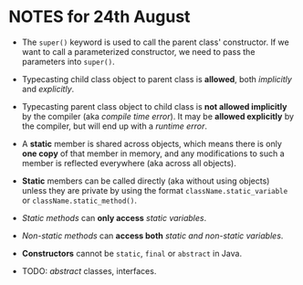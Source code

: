 # NOTES for 24th August

* The `super()` keyword is used to call the parent class' constructor. If we want to call a parameterized constructor, we need to pass the parameters into `super()`.

* Typecasting child class object to parent class is __allowed__, both _implicitly_ and _explicitly_.

* Typecasting parent class object to child class is __not allowed implicitly__ by the compiler (aka _compile time error_). It may be __allowed explicitly__ by the compiler, but will end up with a _runtime error_.

* A __static__ member is shared across objects, which means there is only __one copy__ of that member in memory, and any modifications to such a member is reflected everywhere (aka across all objects).

* __Static__ members can be called directly (aka without using objects) unless they are private by using the format `className.static_variable` or `className.static_method()`.

* _Static methods_ can __only access__ _static variables_.

* _Non-static methods_ can __access both__ _static and non-static variables_.

* __Constructors__ cannot be `static`, `final` or `abstract` in Java.

* TODO: _abstract_ classes, interfaces.